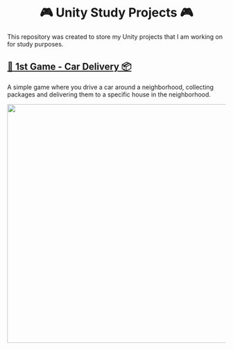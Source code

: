 <h1 align='center'>🎮 Unity Study Projects 🎮</h1>

This repository was created to store my Unity projects that I am working on for study purposes.


## [🚗 1st Game - Car Delivery 📦](https://github.com/GabLunaDev/Learning-Unity3d/tree/main/Car%20Delivery)
A simple game where you drive a car around a neighborhood, collecting packages and delivering them to a specific house in the neighborhood.
<div align="center">
  <img align="center" src="./Contents/Gif-CarDelivery.gif" width="550">
</div>
